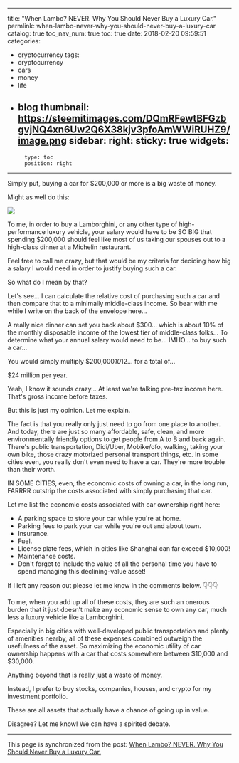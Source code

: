 
---
title: "When Lambo? NEVER. Why You Should Never Buy a Luxury Car."
permlink: when-lambo-never-why-you-should-never-buy-a-luxury-car
catalog: true
toc_nav_num: true
toc: true
date: 2018-02-20 09:59:51
categories:
- cryptocurrency
tags:
- cryptocurrency
- cars
- money
- life
- blog
thumbnail: https://steemitimages.com/DQmRFewtBFGzbgvjNQ4xn6Uw2Q6X38kjv3pfoAmWWiRUHZ9/image.png
sidebar:
    right:
        sticky: true
widgets:
    -
        type: toc
        position: right
---


Simply put, buying a car for $200,000 or more is a big waste of money.

Might as well do this:

![](https://steemitimages.com/DQmRFewtBFGzbgvjNQ4xn6Uw2Q6X38kjv3pfoAmWWiRUHZ9/image.png)

To me, in order to buy a Lamborghini, or any other type of high-performance luxury vehicle, your salary would have to be SO BIG that spending $200,000 should feel like most of us taking our spouses out to a high-class dinner at a Michelin restaurant.

Feel free to call me crazy, but that would be my criteria for deciding how big a salary I would need in order to justify buying such a car.

So what do I mean by that? 

Let's see... I can calculate the relative cost of purchasing such a car and then compare that to a minimally middle-class income. So bear with me while I write on the back of the envelope here...

A really nice dinner can set you back about $300... which is about 10% of the monthly disposable income of the lowest tier of middle-class folks... To determine what your annual salary would need to be... IMHO... to buy such a car...

You would simply multiply $200,000*10*12... for a total of...

$24 million per year.

Yeah, I know it sounds crazy... At least we're talking pre-tax income here. That's gross income before taxes.

But this is just my opinion. Let me explain.

The fact is that you really only just need to go from one place to another. And today, there are just so many affordable, safe, clean, and more environmentally friendly options to get people from A to B and back again. There's public transportation, Didi/Uber, Mobike/ofo, walking, taking your own bike, those crazy motorized personal transport things, etc. In some cities even, you really don't even need to have a car. They're more trouble than their worth.

IN SOME CITIES, even, the economic costs of owning a car, in the long run, FARRRR outstrip the costs associated with simply purchasing that car.

Let me list the economic costs associated with car ownership right here:

- A parking space to store your car while you're at home.
- Parking fees to park your car while you're out and about town.
- Insurance.
- Fuel.
- License plate fees, which in cities like Shanghai can far exceed $10,000!
- Maintenance costs.
- Don't forget to include the value of all the personal time you have to spend managing this declining-value asset!

If I left any reason out please let me know in the comments below. 👇👇👇

To me, when you add up all of these costs, they are such an onerous burden that it just doesn’t make any economic sense to own any car, much less a luxury vehicle like a Lamborghini.

Especially in big cities with well-developed public transportation and plenty of amenities nearby, all of these expenses combined outweigh the usefulness of the asset. So maximizing the economic utility of car ownership happens with a car that costs somewhere between $10,000 and $30,000.

Anything beyond that is really just a waste of money.

Instead, I prefer to buy stocks, companies, houses, and crypto for my investment portfolio.

These are all assets that actually have a chance of going up in value.

Disagree? Let me know! We can have a spirited debate.

- - -

This page is synchronized from the post: [When Lambo? NEVER. Why You Should Never Buy a Luxury Car.](https://steemit.com/@shanghaipreneur/when-lambo-never-why-you-should-never-buy-a-luxury-car)

